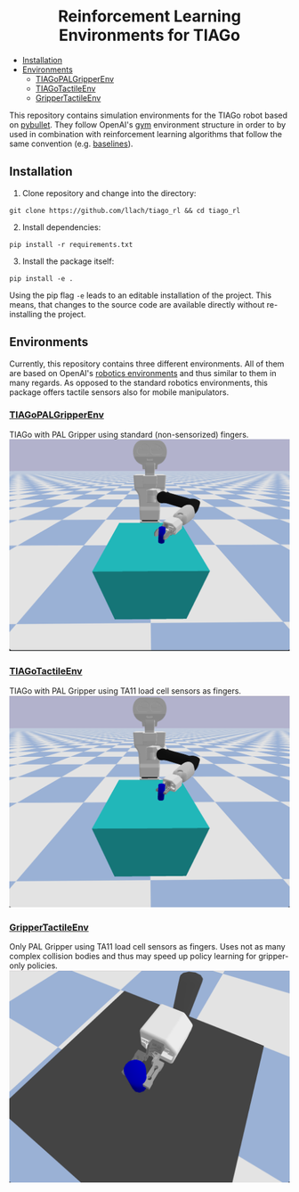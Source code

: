<p align="center">
    <h1 align="center">Reinforcement Learning Environments for TIAGo</h1>
</p>

- [Installation](#installation)
- [Environments](#environments)
  - [TIAGoPALGripperEnv](#tiagopalgripperenv)
  - [TIAGoTactileEnv](#tiagotactileenv)
  - [GripperTactileEnv](#grippertactileenv)

This repository contains simulation environments for the TIAGo robot based on [pybullet](https://github.com/bulletphysics/bullet3).
They follow OpenAI's [gym](https://github.com/openai/gym) environment structure in order to by used in combination with 
reinforcement learning algorithms that follow the same convention (e.g. [baselines](https://github.com/openai/baselines)).


## Installation


1. Clone repository and change into the directory:
```
git clone https://github.com/llach/tiago_rl && cd tiago_rl
```
2. Install dependencies:
```
pip install -r requirements.txt
```
3. Install the package itself:
```
pip install -e .
```
Using the pip flag `-e` leads to an editable installation of the project. This means, that changes to the source code are available directly without re-installing the project.

## Environments

Currently, this repository contains three different environments. 
All of them are based on OpenAI's [robotics environments](https://github.com/openai/gym/tree/master/gym/envs/robotics)
and thus similar to them in many regards.
As opposed to the standard robotics environments, this package offers tactile sensors also for mobile manipulators.

### [TIAGoPALGripperEnv](./tiago_rl/envs/tiago_env.py)
TIAGo with PAL Gripper using standard (non-sensorized) fingers.
![TIAGoPALGripperEnv](./images/tiago_default.png)

### [TIAGoTactileEnv](./tiago_rl/envs/load_cell_tactile_env.py)
 TIAGo with PAL Gripper using TA11 load cell sensors as fingers.
![TIAGoTactileEnv](./images/tiago_ta11.png)

### [GripperTactileEnv](./tiago_rl/envs/load_cell_tactile_env.py)
 Only PAL Gripper using TA11 load cell sensors as fingers.
Uses not as many complex collision bodies and thus may speed up policy learning for gripper-only policies.
![GripperTactileEnv](./images/gripper_ta11.png)
